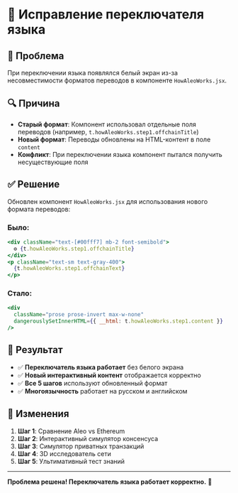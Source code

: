 # 🔧 Исправление переключателя языка

## 🐛 Проблема
При переключении языка появлялся белый экран из-за несовместимости форматов переводов в компоненте `HowAleoWorks.jsx`.

## 🔍 Причина
- **Старый формат**: Компонент использовал отдельные поля переводов (например, `t.howAleoWorks.step1.offchainTitle`)
- **Новый формат**: Переводы обновлены на HTML-контент в поле `content`
- **Конфликт**: При переключении языка компонент пытался получить несуществующие поля

## ✅ Решение
Обновлен компонент `HowAleoWorks.jsx` для использования нового формата переводов:

### **Было:**
```jsx
<div className="text-[#00fff7] mb-2 font-semibold">
  ⚙️ {t.howAleoWorks.step1.offchainTitle}
</div>
<p className="text-sm text-gray-400">
  {t.howAleoWorks.step1.offchainText}
</p>
```

### **Стало:**
```jsx
<div 
  className="prose prose-invert max-w-none"
  dangerouslySetInnerHTML={{ __html: t.howAleoWorks.step1.content }}
/>
```

## 🎯 Результат
- ✅ **Переключатель языка работает** без белого экрана
- ✅ **Новый интерактивный контент** отображается корректно
- ✅ **Все 5 шагов** используют обновленный формат
- ✅ **Многоязычность** работает на русском и английском

## 📝 Изменения
1. **Шаг 1**: Сравнение Aleo vs Ethereum
2. **Шаг 2**: Интерактивный симулятор консенсуса  
3. **Шаг 3**: Симулятор приватных транзакций
4. **Шаг 4**: 3D исследователь сети
5. **Шаг 5**: Ультимативный тест знаний

---

**Проблема решена! Переключатель языка работает корректно.** 🎉


